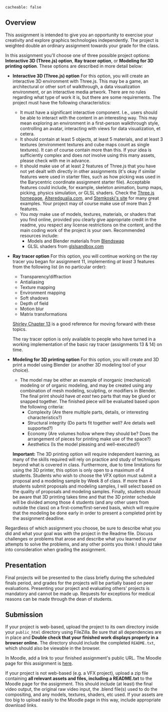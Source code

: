```
cacheable: false
```

## Overview

This assignment is intended to give you an opportunity to exercise your creativity and explore graphics technologies independently. The project is weighted double an ordinary assignment towards your grade for the class.

In this assignment you'll choose one of three possible project options: **Interactive 3D (Three.js) option**, **Ray tracer option**, or **Modeling for 3D printing option**. These options are described in more detail below:

* **Interactive 3D (Three.js) option** For this option, you will create an interactive 3D environment with Three.js. This may be a game, an architectural or other sort of walkthrough, a data visualization environment, or an interactive media artwork. There are no rules regarding what type of work it is, but there are some requirements. The project must have the following characteristics:
  * It must have a significant interactive component. I.e., users should be able to interact with the content in an interesting way. This may mean exploring an environment in a first-person walkthrough style, controlling an avatar, interacting with views for data visualization, et cetera.
  * It should contain at least 5 objects, at least 5 materials, and at least 3 textures (environment textures and cube maps count as single textures). It can of course contain more than this. If your idea is sufficiently complex and does *not* involve using this many assets, please check with me in advance.
  * It should make use of at least 2 features of Three.js that you have not yet dealt with directly in other assignments (it's okay if similar features were used in starter files, such as how picking was used in the Barycentric coordinate assignment starter file). Acceptable features could include, for example, skeleton animation, bump maps, picking, physics simulation, or GLSL shaders. Check the [Three.js homepage](http://threejs.org/), [Alteredqualia.com](http://alteredqualia.com/), and [Stemkoski's site](https://stemkoski.github.io/Three.js/) for many great examples. Your project may of course make use of more than 2 features.
  * You *may* make use of models, textures, materials, or shaders that you find online, provided you clearly give appropriate credit in the readme, you respect any license restrictions on the content, and the main coding work of the project is your own. Recommended resources include:
    * Models and Blender materials from [Blendswap](http://www.blendswap.com)
    * GLSL shaders from [glslsandbox.com](http://glslsandbox.com/)


* **Ray tracer option** For this option, you will continue working on the ray tracer you began for assignment 11, implementing *at least* 3 features from the following list (in no particular order):
  * Transparency/diffraction
  * Antialiasing
  * Texture mapping
  * Environment mapping
  * Soft shadows
  * Depth of field
  * Motion blur
  * Matrix transformations
  <p>

  [Shirley Chapter 13](https://moodle.pugetsound.edu/moodle/mod/resource/view.php?id=340287) is a good reference for moving forward with these topics.

  The ray tracer option is only available to people who have turned in a working implementation of the basic ray tracer (assignments 13 & 14) on time.

* **Modeling for 3D printing option** For this option, you will create and 3D print a model using Blender (or another 3D modeling tool of your choice). 

  * The model may be either an example of inorganic (mechanical) modeling or of organic modeling, and may be created using any combination of mesh modeling, sculpting, or modifiers in Blender. The final print should have *at east* two parts that may be glued or snapped together. The finished piece will be evaluated based upon the following criteria:
    * Complexity (Are there multiple parts, details, or interesting characteristics?)
    * Structural integrity (Do parts fit together well? Are details well supported?)
    * Economy (Are volumes hollow where they should be? Does the arrangement of pieces for printing make use of the space?)
    * Aesthetics (Is the model pleasing and well-executed?)
    <p>

  **Important:** The 3D printing option will require independent learning, as many of the skills required will rely on practice and study of techniques beyond what is covered in class. Furthermore, due to time limitations for using the 3D printer, this option is only open to a maximum of 4 students. Students who wish to choose the VFX option must submit a proposal and a modeling sample by Week 8 of class. If more than 4 students submit proposals and modeling samples, I will select based on the quality of proposals and modeling samples. Finally, students should be aware that 3D printing takes time and that the 3D printer schedule will be divided among those 4 students (and any other users from outside the class) on a first-come/first-served basis, which will require that the modeling be done early in order to present a completed print by the assignment deadline.

Regardless of which assignment you choose, be sure to describe what you did and what your goal was with the project in the Readme file. Discuss challenges or problems that arose and describe what you learned in your attempts to solve the problems, and any other points you think I should take into consideration when grading the assignment.

## Presentation 

Final projects will be presented to the class briefly during the scheduled finals period, and grades for the projects will be partially based on peer evaluations. Presenting your project and evaluating others' projects is mandatory and cannot be made up. Requests for exceptions for medical reasons can be made through the dean of students. 

## Submission

If your project is web-based, upload the project to its own directory inside your `public_html` directory using FileZilla. Be sure that all dependencies are in place and **Double check that your finished work displays properly in a browser online.** The directory should include the completed `README.txt`, which should also be viewable in the browser.

In Moodle, add a link to your finished assignment's public URL.
The Moodle page for this assignment is [here](https://moodle.pugetsound.edu/moodle/mod/assign/view.php?id=408144).

If your project is not web-based (e.g. a VFX project), upload a zip file containing **all relevant assets and files, including a README.txt** to the Moodle page for the assignment. This should include (at least) the final video output, the original raw video input, the .blend file(s) used to do the compositing, and any models, textures, shaders, etc used. If your assets are too big to upload easily to the Moodle page in this way, include appropriate download links.  
